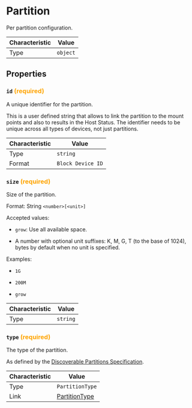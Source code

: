 <!-- THIS FILE IS AUTOMATICALLY GENERATED BY DOCBUILDER, DO NOT EDIT MANUALLY! -->

# Partition

Per partition configuration.

| Characteristic | Value |
| -------------- | ----- |
| Type | `object` |

## Properties

### `id` **<span style="color:orange;">(required)</span>**

A unique identifier for the partition.

This is a user defined string that allows to link the partition to the mount points and also to results in the Host Status. The identifier needs to be unique across all types of devices, not just partitions.

| Characteristic | Value |
| -------------- | ----- |
| Type | `string` |
| Format | `Block Device ID` |

### `size` **<span style="color:orange;">(required)</span>**

Size of the partition.

Format: String `<number>[<unit>]`

Accepted values:

- `grow`: Use all available space.

- A number with optional unit suffixes: K, M, G, T (to the base of 1024), bytes by default when no unit is specified.

Examples:

- `1G`

- `200M`

- `grow`

| Characteristic | Value |
| -------------- | ----- |
| Type | `string` |

### `type` **<span style="color:orange;">(required)</span>**

The type of the partition.

As defined by the [Discoverable Partitions Specification](https://uapi-group.org/specifications/specs/discoverable_partitions_specification/).

| Characteristic | Value |
| -------------- | ----- |
| Type | `PartitionType` |
| Link | [PartitionType](./PartitionType.md) |

